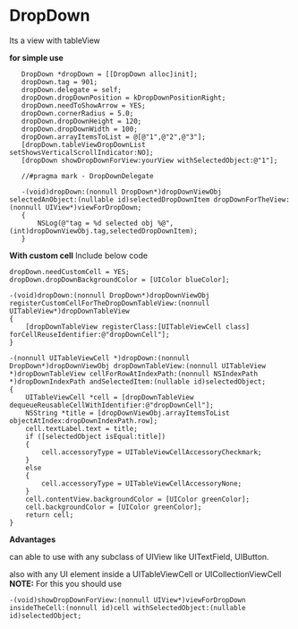 # DropDown

Its a view with tableView

<B>for simple use</B>

```
   DropDown *dropDown = [[DropDown alloc]init];
   dropDown.tag = 901;
   dropDown.delegate = self;
   dropDown.dropDownPosition = kDropDownPositionRight;
   dropDown.needToShowArrow = YES;
   dropDown.cornerRadius = 5.0;
   dropDown.dropDownHeight = 120;
   dropDown.dropDownWidth = 100;
   dropDown.arrayItemsToList = @[@"1",@"2",@"3"];
   [dropDown.tableViewDropDownList setShowsVerticalScrollIndicator:NO];
   [dropDown showDropDownForView:yourView withSelectedObject:@"1"];

   //#pragma mark - DropDownDelegate

   -(void)dropDown:(nonnull DropDown*)dropDownViewObj selectedAnObject:(nullable id)selectedDropDownItem dropDownForTheView:(nonnull UIView*)viewForDropDown;
   {
       NSLog(@"tag = %d selected obj %@",(int)dropDownViewObj.tag,selectedDropDownItem);
   }
```


<B>With custom cell</B>
Include below code

```
dropDown.needCustomCell = YES;
dropDown.dropDownBackgroundColor = [UIColor blueColor];

-(void)dropDown:(nonnull DropDown*)dropDownViewObj registerCustomCellForTheDropDownTableView:(nonnull UITableView*)dropDownTableView
{
    [dropDownTableView registerClass:[UITableViewCell class] forCellReuseIdentifier:@"dropDownCell"];
}

-(nonnull UITableViewCell *)dropDown:(nonnull DropDown*)dropDownViewObj dropDownTableView:(nonnull UITableView *)dropDownTableView cellForRowAtIndexPath:(nonnull NSIndexPath *)dropDownIndexPath andSelectedItem:(nullable id)selectedObject;
{
    UITableViewCell *cell = [dropDownTableView dequeueReusableCellWithIdentifier:@"dropDownCell"];
    NSString *title = [dropDownViewObj.arrayItemsToList objectAtIndex:dropDownIndexPath.row];
    cell.textLabel.text = title;
    if ([selectedObject isEqual:title])
    {
        cell.accessoryType = UITableViewCellAccessoryCheckmark;
    }
    else
    {
        cell.accessoryType = UITableViewCellAccessoryNone;
    }
    cell.contentView.backgroundColor = [UIColor greenColor];
    cell.backgroundColor = [UIColor greenColor];
    return cell;
}
```


<B>Advantages</B>

   can able to use with any subclass of UIView like UITextField, UIButton.

   also with any UI element inside a UITableViewCell or UICollectionViewCell <B>NOTE:</B> For this you should use 

```-(void)showDropDownForView:(nonnull UIView*)viewForDropDown insideTheCell:(nonnull id)cell withSelectedObject:(nullable id)selectedObject;```
